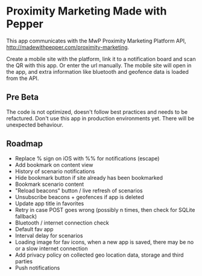 # Proximity Marketing Made with Pepper

This app communicates with the MwP Proximity Marketing Platform API, http://madewithpepper.com/proximity-marketing.

Create a mobile site with the platform, link it to a notification board and scan the QR with this app. Or enter the url manually. The mobile site will open in the app, and extra information like bluetooth and geofence data is loaded from the API.

## Pre Beta

The code is not optimized, doesn't follow best practices and needs to be refactured. Don't use this app in production environments yet. There will be unexpected behaviour.

## Roadmap

 - Replace % sign on iOS with %% for notifications (escape)
 - Add bookmark on content view
 - History of scenario notifications
 - Hide bookmark button if site already has been bookmarked
 - Bookmark scenario content
 - "Reload beacons" button / live refresh of scenarios
 - Unsubscribe beacons + geofences if app is deleted
 - Update app title in favorites
 - Retry in case POST goes wrong (possibly n times, then check for SQLite fallback)
 - Bluetooth / internet connection check
 - Default fav app
 - Interval delay for scenarios
 - Loading image for fav icons, when a new app is saved, there may be no or a slow internet connection
 - Add privacy policy on collected geo location data, storage and third parties
 - Push notifications
